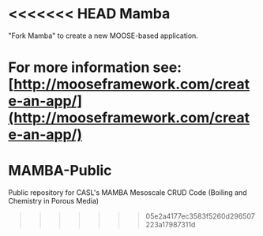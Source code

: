 <<<<<<< HEAD
Mamba
=====

"Fork Mamba" to create a new MOOSE-based application.

For more information see: [http://mooseframework.com/create-an-app/](http://mooseframework.com/create-an-app/)
=======
MAMBA-Public
============

Public repository for CASL's MAMBA Mesoscale CRUD Code (Boiling and Chemistry in Porous Media)
>>>>>>> 05e2a4177ec3583f5260d296507223a17987311d
